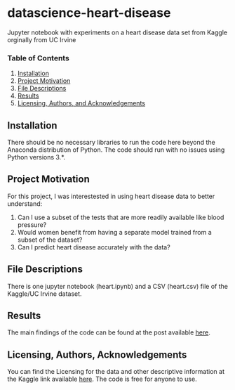 # datascience-heart-disease
Jupyter notebook with experiments on a heart disease data set from Kaggle orginally from UC Irvine

### Table of Contents

1. [Installation](#installation)
2. [Project Motivation](#motivation)
3. [File Descriptions](#files)
4. [Results](#results)
5. [Licensing, Authors, and Acknowledgements](#licensing)

## Installation <a name="installation"></a>

There should be no necessary libraries to run the code here beyond the Anaconda distribution of Python.  The code should run with no issues using Python versions 3.*.

## Project Motivation<a name="motivation"></a>

For this project, I was interestested in using heart disease data to better understand:

1. Can I use a subset of the tests that are more readily available like blood pressure?
2. Would women benefit from having a separate model trained from a subset of the dataset?
3. Can I predict heart disease accurately with the data?


## File Descriptions <a name="files"></a>

There is one jupyter notebook (heart.ipynb) and a CSV (heart.csv) file of the Kaggle/UC Irvine dataset.  


## Results<a name="results"></a>

The main findings of the code can be found at the post available [here](https://medium.com/@markhowarth_35659/this-is-why-health-numbers-matter-c9a515f05e9c).

## Licensing, Authors, Acknowledgements<a name="licensing"></a>

You can find the Licensing for the data and other descriptive information at the Kaggle link available [here](https://www.kaggle.com/ronitf/heart-disease-uci).  The code is free for anyone to use. 
